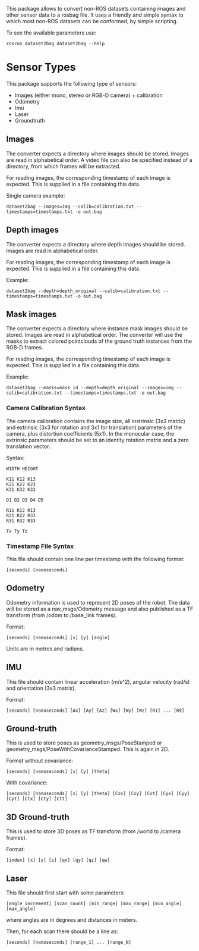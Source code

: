 This package allows to convert non-ROS datasets containing images and other sensor data to a rosbag file. It uses a friendly and simple syntax to which most non-ROS datasets can be conformed, by simple scripting.

To see the available parameters use:

    rosrun dataset2bag dataset2bag --help

# Sensor Types

This package supports the following type of sensors:

* Images (either mono, stereo or RGB-D camera) + calibration
* Odometry
* Imu
* Laser
* Groundtruth

## Images

The converter expects a directory where images should be stored. Images are read in alphabetical order. A video file can also be specified instead of a directory, from which frames will be extracted.

For reading images, the corresponding timestamp of each image is expected. This is supplied in a file containing this data.

Single camera example:

    dataset2bag --images=img --calib=calibration.txt --timestamps=timestamps.txt -o out.bag

## Depth images

The converter expects a directory where depth images should be stored. Images are read in alphabetical order.

For reading images, the corresponding timestamp of each image is expected. This is supplied in a file containing this data.

Example:

    dataset2bag --depth=depth_original --calib=calibration.txt --timestamps=timestamps.txt -o out.bag

## Mask images

The converter expects a directory where instance mask images should be stored. Images are read in alphabetical order. The converter will use the masks to extract colored pointclouds of the ground truth instances from the RGB-D frames.

For reading images, the corresponding timestamp of each image is expected. This is supplied in a file containing this data.

Example:

    dataset2bag --masks=mask_id --depth=depth_original --images=img --calib=calibration.txt --timestamps=timestamps.txt -o out.bag

### Camera Calibration Syntax

The camera calibration contains the image size, all instrinsic (3x3 matric) and extrinsic (3x3 for rotation and 3x1 for translation) parameters of the camera, plus distortion coefficients (5x1). In the monocular case, the extrinsic parameters should be set to an identity rotation matrix and a zero translation vector.

Syntax:

    WIDTH HEIGHT

    K11 K12 K13
    K21 K22 K23
    K31 K32 K33

    D1 D2 D3 D4 D5

    R11 R12 R13
    R21 R22 R33
    R31 R32 R33

    Tx Ty Tz

### Timestamp File Syntax

This file should contain one line per timestamp with the following format:

    [seconds] [nanoseconds]

## Odometry

Odometry information is used to represent 2D poses of the robot. The data will be stored as a nav_msgs/Odometry message and also published as a TF transform (from /odom to /base_link frames).

Format:

    [seconds] [nanoseconds] [x] [y] [angle]

Units are in metres and radians.

## IMU

This file should contain linear acceleration (m/s^2), angular velocity (rad/s) and orientation (3x3 matrix).

Format:

    [seconds] [nanoseconds] [Ax] [Ay] [Az] [Wx] [Wy] [Wz] [R1] ... [R9]

## Ground-truth

This is used to store poses as geometry_msgs/PoseStamped or geometry_msgs/PoseWithCovarianceStamped. This is again in 2D.

Format without covariance:

    [seconds] [nanoseconds] [x] [y] [theta]

With covariance:

    [seconds] [nanoseconds] [x] [y] [theta] [Cxx] [Cxy] [Cxt] [Cyx] [Cyy] [Cyt] [Ctx] [Cty] [Ctt]

## 3D Ground-truth

This is used to store 3D poses as TF transform (from /world to /camera frames).

Format:

    [index] [x] [y] [z] [qx] [qy] [qz] [qw]

## Laser

This file should first start with some parameters:

    [angle_increment] [scan_count] [min_range] [max_range] [min_angle] [max_angle]

where angles are in degrees and distances in meters.

Then, for each scan there should be a line as:

    [seconds] [nanoseconds] [range_1] ... [range_N]

